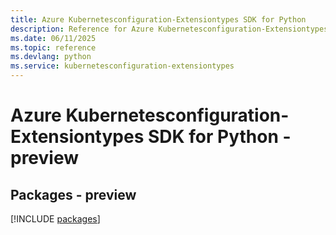 ```yaml
---
title: Azure Kubernetesconfiguration-Extensiontypes SDK for Python
description: Reference for Azure Kubernetesconfiguration-Extensiontypes SDK for Python
ms.date: 06/11/2025
ms.topic: reference
ms.devlang: python
ms.service: kubernetesconfiguration-extensiontypes
---
```

# Azure Kubernetesconfiguration-Extensiontypes SDK for Python - preview
## Packages - preview
[!INCLUDE [packages](kubernetesconfiguration-extensiontypes-index.md)]